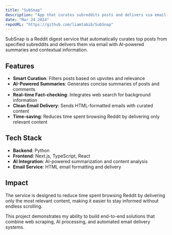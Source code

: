 ```yaml
---
title: "SubSnap"
description: "App that curates subreddits posts and delivers via email with AI summaries"
date: "Mar 24 2024"
repoURL: "https://github.com/liamtabib/SubSnap"
---
```


SubSnap is a Reddit digest service that automatically curates top posts from specified subreddits and delivers them via email with AI-powered summaries and contextual information.

## Features

- **Smart Curation**: Filters posts based on upvotes and relevance
- **AI-Powered Summaries**: Generates concise summaries of posts and comments
- **Real-time Fact-checking**: Integrates web search for background information
- **Clean Email Delivery**: Sends HTML-formatted emails with curated content
- **Time-saving**: Reduces time spent browsing Reddit by delivering only relevant content

## Tech Stack

- **Backend**: Python
- **Frontend**: Next.js, TypeScript, React
- **AI Integration**: AI-powered summarization and content analysis
- **Email Service**: HTML email formatting and delivery

## Impact

The service is designed to reduce time spent browsing Reddit by delivering only the most relevant content, making it easier to stay informed without endless scrolling.

This project demonstrates my ability to build end-to-end solutions that combine web scraping, AI processing, and automated email delivery systems.